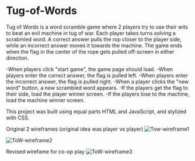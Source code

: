 # Tug-of-Words
Tug of Words is a word scramble game where 2 players try to use their wits to beat an evil machine in tug of war. Each player takes turns solving a scrabmled word. A correct answer pulls the rop closer to the player side, while an incorrect answer moves it towards the machine. The game ends when the flag in the center of the rope gets pulled off-screen in either direction.

-When players click "start game", the game page should load.
-When players enter the correct answer, the flag is pulled left.
-When players enter the incorrect answer, the flag is pulled right.
-When a player clicks the "new word" button, a new scrambled word appears.
-If the players get the flag to their side, load the player winner screen.
-If the players lose to the machine, load the machine winner screen.

This project was built using equal parts HTML and JavaScript, and stylized with CSS.

Original 2 wireframes (original idea was player vs player)
![Tow-wireframe1](https://user-images.githubusercontent.com/105689542/180606467-5c184009-caf1-4289-ba0a-9ff895fd705b.jpg)

![ToW-wireframe2](https://user-images.githubusercontent.com/105689542/180606486-a824926a-acf2-4f53-a355-2ae885078e15.jpg)

Revised wirefame for co-op play
![ToW-wireframe3](https://user-images.githubusercontent.com/105689542/180606588-d795ca84-7a74-438e-996b-423ef14aa59c.jpg)
